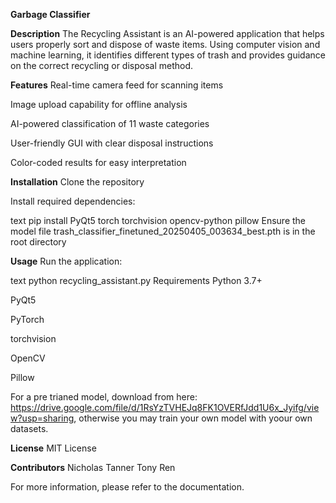 **Garbage Classifier**

**Description**
The Recycling Assistant is an AI-powered application that helps users properly sort and dispose of waste items. Using computer vision and machine learning, it identifies different types of trash and provides guidance on the correct recycling or disposal method.

**Features**
Real-time camera feed for scanning items

Image upload capability for offline analysis

AI-powered classification of 11 waste categories

User-friendly GUI with clear disposal instructions

Color-coded results for easy interpretation

**Installation**
Clone the repository

Install required dependencies:

text
pip install PyQt5 torch torchvision opencv-python pillow
Ensure the model file trash_classifier_finetuned_20250405_003634_best.pth is in the root directory

**Usage**
Run the application:

text
python recycling_assistant.py
Requirements
Python 3.7+

PyQt5

PyTorch

torchvision

OpenCV

Pillow

For a pre trianed model, download from here: https://drive.google.com/file/d/1RsYzTVHEJq8FK1OVERfJdd1U6x_Jyifg/view?usp=sharing, otherwise you may train your own model with yoour own datasets.

**License**
MIT License

**Contributors**
Nicholas Tanner
Tony Ren

For more information, please refer to the documentation.
